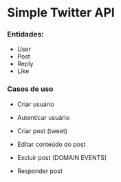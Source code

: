 # Simple Twitter API

### Entidades:

- User
- Post
- Reply
- Like

### Casos de uso

- Criar usuário
- Autenticar usuário

- Criar post (tweet)
- Editar conteúdo do post
- Excluir post (DOMAIN EVENTS)

- Responder post
